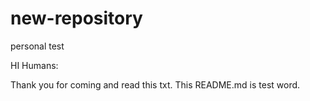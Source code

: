 # new-repository
personal test


HI Humans:

  Thank you for coming and read this txt. This README.md is test word.














